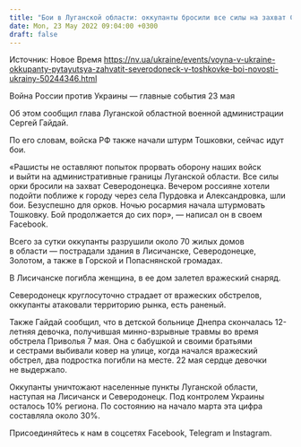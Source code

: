 ```yaml
---
title: "Бои в Луганской области: оккупанты бросили все силы на захват Северодонецка, начался штурм Тошковки — глава ОВА"
date: Mon, 23 May 2022 09:04:00 +0300
draft: false
---
```

Источник: Новое Время https://nv.ua/ukraine/events/voyna-v-ukraine-okkupanty-pytayutsya-zahvatit-severodoneck-v-toshkovke-boi-novosti-ukrainy-50244346.html


Война России против Украины — главные события 23 мая

 Об этом сообщил глава Луганской областной военной администрации Сергей Гайдай.

По его словам, войска РФ также начали штурм Тошковки, сейчас идут бои.

«Рашисты не оставляют попыток прорвать оборону наших войск и выйти на административные границы Луганской области. Все силы орки бросили на захват Северодонецка. Вечером россияне хотели подойти поближе к городу через села Пурдовка и Александровка, шли бои. Безуспешно для орков. Ночью росармия начала штурмовать Тошковку. Бой продолжается до сих пор», — написал он в своем Facebook.

Всего за сутки оккупанты разрушили около 70 жилых домов в области — пострадали здания в Лисичанске, Северодонецке, Золотом, а также в Горской и Попаснянской громадах.

В Лисичанске погибла женщина, в ее дом залетел вражеский снаряд.

Северодонецк круглосуточно страдает от вражеских обстрелов, оккупанты атаковали территорию рынка, есть раненый.

Также Гайдай сообщил, что в детской больнице Днепра скончалась 12-летняя девочка, получившая минно-взрывные травмы во время обстрела Приволья 7 мая. Она с бабушкой и своими братьями и сестрами выбивали ковер на улице, когда начался вражеский обстрел, два подростка погибли на месте. 22 мая сердце девочки не выдержало.

Оккупанты уничтожают населенные пункты Луганской области, наступая на Лисичанск и Северодонецк. Под контролем Украины осталось 10% региона. По состоянию на начало марта эта цифра составляла около 30%.

Присоединяйтесь к нам в соцсетях Facebook, Telegram и Instagram.
